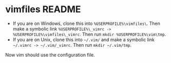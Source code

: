vimfiles README
===============

* If you are on Windows, clone this into `%USERPROFILE%\vimfiles\`. Then make a
  symbolic link `%USERPROFILE%\_vimrc -> %USERPROFILE%\vimfiles\_vimrc`. Then
  run `mkdir %USERPROFILE%\vim\tmp`.
* If you are on Unix, clone this into `~/.vim/` and make a symbolic link
  `~/.vimrc -> ~/.vim/_vimrc`. Then run `mkdir ~/.vim/tmp`.

Now vim should use the configuration file.
